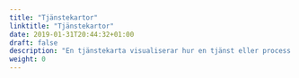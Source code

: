 ```yaml
---
title: "Tjänstekartor"
linktitle: "Tjänstekartor"
date: 2019-01-31T20:44:32+01:00
draft: false
description: "En tjänstekarta visualiserar hur en tjänst eller process fungerar utifrån kundens perspektiv."
weight: 0
---
```

